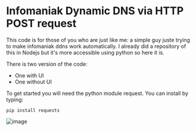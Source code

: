 # Infomaniak Dynamic DNS via HTTP POST request

This code is for those of you who are just like me: a simple guy juste trying to make infomaniak ddns work automatically.
I already did a repository of this in Nodejs but it's more accessible using python so here it is.

There is two version of the code:
- One with UI
- One without UI

To get started you will need the python module request. You can install by typing:
```
pip install requests
```
![image](https://user-images.githubusercontent.com/47923266/158037700-b77e3fcc-f60b-40fd-b819-58780b6d8fc2.png)
